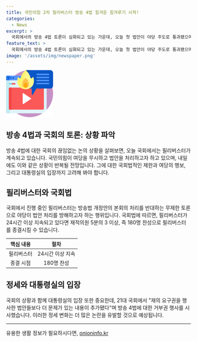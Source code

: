 ```yaml
---
title: 국민의힘 2차 필리버스터 방송 4법 힘겨운 힘겨루기 시작!
categories:
  - News
excerpt: >
  국회에서의 방송 4법 토론이 심화되고 있는 가운데, 오늘 첫 법안이 야당 주도로 통과됐으며, 무제한 토론으로 필리버스터가 이어지고 있습니다. 이에 대한 국회의 취재 기자와의 인터뷰에서는 신동욱 의원이 필리버스터를 진행하고 있는 상황을 전달하며, 국회의 취재 기자는 내일 새벽까지 필리버스터 종결 후 다음 법안 처리를 계획하고 있다고 전달했습니다. 이에 대통령실은 방송 4법에 대한 거부권 행사를 시사하며 상황의 긴장을 보여주고 있습니다.
feature_text: >
  국회에서의 방송 4법 토론이 심화되고 있는 가운데, 오늘 첫 법안이 야당 주도로 통과됐으며, 무제한 토론으로 필리버스터가 이어지고 있습니다. 이에 대한 국회의 취재 기자와의 인터뷰에서는 신동욱 의원이 필리버스터를 진행하고 있는 상황을 전달하며, 국회의 취재 기자는 내일 새벽까지 필리버스터 종결 후 다음 법안 처리를 계획하고 있다고 전달했습니다. 이에 대통령실은 방송 4법에 대한 거부권 행사를 시사하며 상황의 긴장을 보여주고 있습니다.
image: '/assets/img/newspaper.png'
---
```


<p><img src="/assets/img/news.png" alt="rentncar 속보" /></p>

<h2 data-ke-size="size26">방송 4법과 국회의 토론: 상황 파악</h2>

<p data-ke-size="size16">방송 4법에 대한 국회의 끊임없는 논의 상황을 살펴보면, 오늘 국회에서는 필리버스터가 계속되고 있습니다. 국민의힘이 여당을 무시하고 법안을 처리하고자 하고 있으며, 내일에도 이와 같은 상황이 반복될 전망입니다. 그에 대한 국회법적인 제한과 여당의 행보, 그리고 대통령실의 입장까지 고려해 봐야 합니다.</p>

<h2 data-ke-size="size26">필리버스터와 국회법</h2>

<p data-ke-size="size16">국회에서 진행 중인 필리버스터는 방송법 개정안의 본회의 처리를 반대하는 무제한 토론으로 야당이 법안 처리를 방해하고자 하는 행위입니다. 국회법에 따르면, 필리버스터가 24시간 이상 지속되고 있다면 재적의원 5분의 3 이상, 즉 180명 찬성으로 필리버스터를 종결시킬 수 있습니다.</p>

<table>
<thead>
<tr>
<th style="text-align: center;">핵심 내용</th>
<th style="text-align: center;">절차</th>
</tr>
</thead>
<tbody>
<tr>
<td style="text-align: center;">필리버스터</td>
<td style="text-align: center;">24시간 이상 지속</td>
</tr>
<tr>
<td style="text-align: center;">종결 시점</td>
<td style="text-align: center;">180명 찬성</td>
</tr>
</tbody>
</table>

<h2 data-ke-size="size26">정세와 대통령실의 입장</h2>

<p data-ke-size="size16">국회의 상황과 함께 대통령실의 입장 또한 중요한데, 21대 국회에서 "재의 요구권을 행사한 법안들보다 더 문제가 있는 내용이 추가됐다"며 방송 4법에 대한 거부권 행사를 시사했습니다. 이러한 정세 변화는 더 많은 논란을 유발할 것으로 예상됩니다.</p>

<hr>
유용한 생활 정보가 필요하시다면, <a href="https://onioninfo.kr" rel="dofollow">onioninfo.kr</a>


